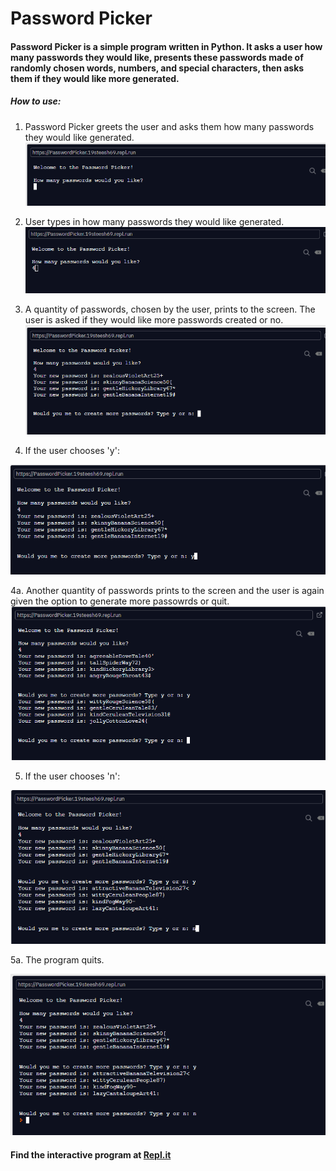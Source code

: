 # Password Picker

#### Password Picker is a simple program written in Python. It asks a user how many passwords they would like, presents these passwords made of randomly chosen words, numbers, and special characters, then asks them if they would like more generated.


##### How to use:

1. Password Picker greets the user and asks them how many passwords they would like generated.
![Repl.it screenshot1](/images/ppImg1.png)

2. User types in how many passwords they would like generated.
![Repl.it screenshot2](/images/ppImg2.png)

3. A quantity of passwords, chosen by the user, prints to the screen. The user is asked if they would like more passwords created or no.
![Repl.it screenshot3](/images/ppImg3.png)

4. If the user chooses 'y':

![Repl.it screenshot4](/images/ppImg4.png)

  4a. Another quantity of passwords prints to the screen and the user is again given the option to generate more passowrds or quit.
  ![Repl.it screenshot7](/images/ppImg7.png)
  
5. If the user chooses 'n':

![Repl.it screenshot5](/images/ppImg5.png)
  
  5a. The program quits.
  
  ![Repl.it screenshot](/images/ppImg6.png)
  
#### Find the interactive program at [Repl.it](https://repl.it/@19Steesh69/PasswordPicker#main.py)



